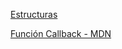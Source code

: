 [Estructuras](https://curriculum.laboratoria.la/es/topics/javascript/02-flow-control/01-conditionals-and-loops)

  [Función Callback - MDN](https://developer.mozilla.org/es/docs/Glossary/Callback_function/noExiste)